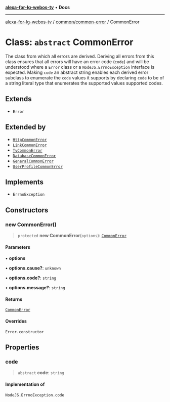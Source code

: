 [**alexa-for-lg-webos-tv**](../../../README.md) • **Docs**

***

[alexa-for-lg-webos-tv](../../../modules.md) / [common/common-error](../README.md) / CommonError

# Class: `abstract` CommonError

The class from which all errors are derived. Deriving all errors from this
class ensures that all errors will have an error code (`code`) and will be
understood where a `Error` class or a `NodeJS.ErrnoException` interface is
expected. Making `code` an abstract string enables each derived error
subclass to enumerate the `code` values it supports by declaring `code` to be
of a string literal type that enumerates the supported values supported
codes.

## Extends

- `Error`

## Extended by

- [`HttpCommonError`](../../../skill/lib/link/https-request/classes/HttpCommonError.md)
- [`LinkCommonError`](../../../skill/lib/link/link-common-error/classes/LinkCommonError.md)
- [`TvCommonError`](../../../bridge/lib/backend/tv-common-error/classes/TvCommonError.md)
- [`DatabaseCommonError`](../../database-common-error/classes/DatabaseCommonError.md)
- [`GeneralCommonError`](../../general-common-error/classes/GeneralCommonError.md)
- [`UserProfileCommonError`](../../user-profile/classes/UserProfileCommonError.md)

## Implements

- `ErrnoException`

## Constructors

### new CommonError()

> `protected` **new CommonError**(`options`): [`CommonError`](CommonError.md)

#### Parameters

• **options**

• **options.cause?**: `unknown`

• **options.code?**: `string`

• **options.message?**: `string`

#### Returns

[`CommonError`](CommonError.md)

#### Overrides

`Error.constructor`

## Properties

### code

> `abstract` **code**: `string`

#### Implementation of

`NodeJS.ErrnoException.code`
